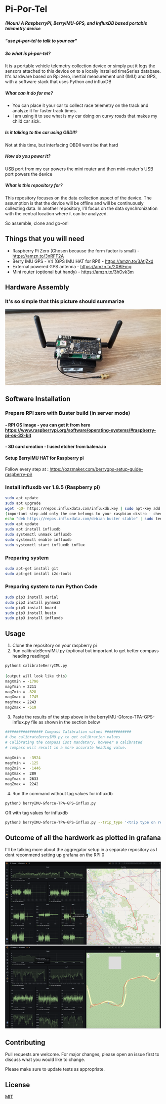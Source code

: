 # Pi-Por-Tel 

##### (Noun) A RaspberryPi, BerryIMU-GPS, and InfluxDB based portable telemetry device
##### "use pi-por-tel to talk to your car"

##### So what is pi-por-tel?
It is a portable vehicle telemetry collection device or simply put it logs the sensors attached to this device on to a locally installed timeSeries database. It's hardware based on Rpi zero, inertial measurement unit (IMU) and GPS, with a software stack that uses Python and influxDB

##### What can it do for me?
- You can place it your car to collect race telemetry on the track and analyze it for faster track times. 
- I am using it to see what is my car doing on curvy roads that makes my child car sick.

##### Is it talking to the car using OBDII?
Not at this time, but interfacing OBDII wont be that hard

##### How do you power it?
USB port from my car powers the mini router and then mini-router's USB port powers the device

##### What is this repository for?
This repository focuses on the data collection aspect of the device. The assumption is that the device will be offline and will be continuously collecting data. In another repository, I'll focus on the data synchronization with the central location where it can be analyzed. 

So assemble, clone and go-on!

## Things that you will need

- Raspberry Pi Zero (Chosen because the form factor is small) - https://amzn.to/3nRFF2A 
- Berry IMU GPS - V4 (GPS IMU HAT for RPI) - https://amzn.to/3AtjZxd
- External powered GPS antenna - https://amzn.to/2XBlEmg
- Mini router (optional but handy) - https://amzn.to/3hOvk3m

## Hardware Assembly

### It's so simple that this picture should summarize
![Screenshot](assembled-pi-por-tel.jpg)

## Software Installation

### Prepare RPI zero with Buster build (in server mode)
#### - RPI OS Image - you can get it from here https://www.raspberrypi.org/software/operating-systems/#raspberry-pi-os-32-bit 
#### - SD card creation - I used etcher from balena.io 

#### Setup BerryIMU HAT for Raspberry pi

Follow every step at :  https://ozzmaker.com/berrygps-setup-guide-raspberry-pi/

### Install influxdb ver 1.8.5 (Raspberry pi) 
```bash
sudo apt update 
sudo apt upgrade 
wget -qO- https://repos.influxdata.com/influxdb.key | sudo apt-key add - 
(important step add only the one belongs to your raspbian distro - check with cat /etc/os-release) 
echo "deb https://repos.influxdata.com/debian buster stable" | sudo tee /etc/apt/sources.list.d/ influxdb.list 
sudo apt update 
sudo apt install influxdb 
sudo systemctl unmask influxdb 
sudo systemctl enable influxdb 
sudo systemctl start influxdb influx
```
### Preparing system 
```bash
sudo apt-get install git 
sudo apt-get install i2c-tools
```
### Preparing system to run Python Code 
```bash
sudo pip3 install serial 
sudo pip3 install pynmea2 
sudo pip3 install board 
sudo pip3 install busio 
sudo pip3 install influxdb
```
## Usage
1. Clone the repository on your raspberry pi
2. Run calibrateBerryIMU.py (optional but important to get better compass heading readings)
```bash
python3 calibrateBerryIMU.py

(output will look like this)
magXmin = -1790
magYmin = 2211
magZmin = -828
magXmax = -1745
magYmax = 2243
magZmax = -519
```
3. Paste the results of the step above in the berryIMU-Gforce-TPA-GPS-influx.py file as shown in the section below
```bash
################# Compass Calibration values ############
# Use calibrateBerryIMU.py to get calibration values
# Calibrating the compass isnt mandatory, however a calibrated
# compass will result in a more accurate heading value.

magXmin =  -3924
magYmin =  -125
magZmin =  -1446
magXmax =  289
magYmax =  2633
magZmax =  2242
```
4. Run the command
without tag values for influxdb
```bash
python3 berryIMU-Gforce-TPA-GPS-influx.py
```
OR 
with tag values for influxdb
```bash
python3 berryIMU-Gforce-TPA-GPS-influx.py --trip_type '<trip type on road /water / offroad>' --vehicle_type '<vehcile type SUV>' --brand '<vehicle brand>' --model '<vehicle model>' --seats <number of passengers> --mode '<what mode was the car in comfort/sports>' --logger_location '<location where device was placed>' --owner '<owner of the vehicle>' --tripID <numerical id of the trip> --trip_desc '<description of trip>'
```
## Outcome of all the hardwork as plotted in grafana
I'll be talking more about the aggregator setup in a separate repository as I dont recommend setting up grafana on the RPI 0

![Screenshot](pi-por-tel-grafana1.png)
![Screenshot](pi-portel-grafana-2.png)

## Contributing
Pull requests are welcome. For major changes, please open an issue first to discuss what you would like to change.

Please make sure to update tests as appropriate.

## License
[MIT](https://choosealicense.com/licenses/mit/)
